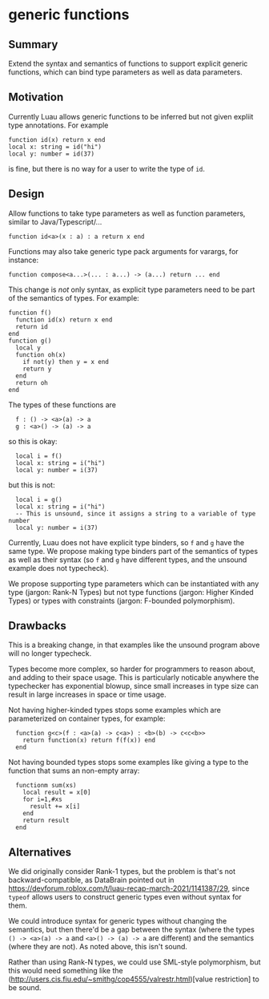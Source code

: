 # generic functions

## Summary

Extend the syntax and semantics of functions to support explicit generic functions, which can bind type parameters as well as data parameters.

## Motivation

Currently Luau allows generic functions to be inferred but not given expliit type annotations. For example

```
function id(x) return x end
local x: string = id("hi")
local y: number = id(37)
```

is fine, but there is no way for a user to write the type of `id`.

## Design

Allow functions to take type parameters as well as function parameters, similar to Java/Typescript/...

```
function id<a>(x : a) : a return x end
```

Functions may also take generic type pack arguments for varargs, for instance:

```
function compose<a...>(... : a...) -> (a...) return ... end
```

This change is *not* only syntax, as explicit type parameters need to be part of the semantics of types. For example:

```
function f()
  function id(x) return x end
  return id
end
function g()
  local y
  function oh(x)
    if not(y) then y = x end
    return y
  end
  return oh
end
```

The types of these functions are

```
  f : () -> <a>(a) -> a
  g : <a>() -> (a) -> a
```

so this is okay:

```
  local i = f()
  local x: string = i("hi")
  local y: number = i(37)
```

but this is not:

```
  local i = g()
  local x: string = i("hi")
  -- This is unsound, since it assigns a string to a variable of type number
  local y: number = i(37)
```

Currently, Luau does not have explicit type binders, so `f` and `g` have the same type. We propose making type binders part of the semantics of types as well as their syntax (so `f` and `g` have different types, and the unsound example does not typecheck).

We propose supporting type parameters which can be instantiated with any type (jargon: Rank-N Types) but not type functions (jargon: Higher Kinded Types) or types with constraints (jargon: F-bounded polymorphism).

## Drawbacks

This is a breaking change, in that examples like the unsound program above will no longer typecheck.

Types become more complex, so harder for programmers to reason about, and adding to their space usage. This is particularly noticable anywhere the typechecker has exponential blowup, since small increases in type size can result in large increases in space or time usage.

Not having higher-kinded types stops some examples which are parameterized on container types, for example:

```
  function g<c>(f : <a>(a) -> c<a>) : <b>(b) -> c<c<b>>
    return function(x) return f(f(x)) end
  end
```

Not having bounded types stops some examples like giving a type to the function that sums an non-empty array:

```
  functionm sum(xs)
    local result = x[0]
    for i=1,#xs
      result += x[i]
    end
    return result
  end
```

## Alternatives

We did originally consider Rank-1 types, but the problem is that's not backward-compatible, as DataBrain pointed out in https://devforum.roblox.com/t/luau-recap-march-2021/1141387/29, since `typeof` allows users to construct generic types even without syntax for them.

We could introduce syntax for generic types without changing the semantics, but then there'd be a gap between the syntax (where the types `() -> <a>(a) -> a` and `<a>() -> (a) -> a` are different) and the semantics (where they are not). As noted above, this isn't sound.

Rather than using Rank-N types, we could use SML-style polymorphism, but this would need something like the (http://users.cis.fiu.edu/~smithg/cop4555/valrestr.html)[value restriction] to be sound.